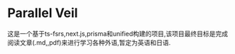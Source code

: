 # Parallel Veil

这是一个基于ts-fsrs,next.js,prisma和unified构建的项目,该项目最终目标是完成阅读文章(.md,,pdf)来进行学习各种外语,暂定为英语和日语.